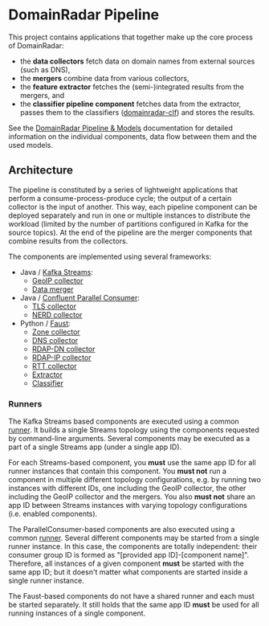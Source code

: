 # DomainRadar Pipeline

This project contains applications that together make up the core process of DomainRadar:
- the **data collectors** fetch data on domain names from external sources (such as DNS),
- the **mergers** combine data from various collectors,
- the **feature extractor** fetches the (semi-)integrated results from the mergers, and
- the **classifier pipeline component** fetches data from the extractor, passes them to the classifiers ([domainradar-clf](https://github.com/nesfit/domainradar-clf)) and stores the results.

See the [DomainRadar Pipeline & Models](https://github.com/nesfit/domainradar/blob/main/docs/pipeline_and_models.md) documentation for detailed information on the individual components, data flow between them and the used models.

## Architecture

The pipeline is constituted by a series of lightweight applications that perform a consume-process-produce cycle; the output of a certain collector is the input of another. This way, each pipeline component can be deployed separately and run in one or multiple instances to distribute the workload (limited by the number of partitions configured in Kafka for the source topics). At the end of the pipeline are the merger components that combine results from the collectors.

The components are implemented using several frameworks:

- Java / [Kafka Streams](https://kafka.apache.org/documentation/streams/):
    - [GeoIP collector](java_pipeline/streams-components/src/main/java/cz/vut/fit/domainradar/streams/collectors/GeoIPCollector.java)
    - [Data merger](java_pipeline/streams-components/src/main/java/cz/vut/fit/domainradar/streams/mergers/CollectedDataMergerComponent.java)
- Java / [Confluent Parallel Consumer](https://github.com/confluentinc/parallel-consumer):
    - [TLS collector](java_pipeline/standalone-collectors/src/main/java/cz/vut/fit/domainradar/standalone/collectors/TLSCollector.java)
    - [NERD collector](java_pipeline/standalone-collectors/src/main/java/cz/vut/fit/domainradar/standalone/collectors/NERDCollector.java)
- Python / [Faust](https://faust-streaming.github.io/faust/):
    - [Zone collector](python_pipeline/collector/collectors/zone/zone.py)
    - [DNS collector](python_pipeline/collector/collectors/dns/dnscol.py)
    - [RDAP-DN collector](python_pipeline/collector/collectors/rdap_dn/rdap_dn.py)
    - [RDAP-IP collector](python_pipeline/collector/collectors/rdap_ip/rdap_ip.py)
    - [RTT collector](python_pipeline/collector/collectors/rtt/rtt.py)
    - [Extractor](python_pipeline/extractor/extractor)
    - [Classifier](python_pipeline/classifier/classifier_unit/app.py)

### Runners

The Kafka Streams based components are executed using a common [runner](java_pipeline/streams-components/src/main/java/cz/vut/fit/domainradar/streams/StreamsPipelineRunner.java). It builds a single Streams topology using the components requested by command-line arguments. Several components may be executed as a part of a single Streams app (under a single app ID). 

For each Streams-based component, you **must** use the same app ID for all runner instances that contain this component. You **must not** run a component in multiple different topology configurations, e.g. by running two instances with different IDs, one including the GeoIP collector, the other including the GeoIP collector and the mergers. You also **must not** share an app ID between Streams instances with varying topology configurations (i.e. enabled components). 

The ParallelConsumer-based components are also executed using a common [runner](java_pipeline/standalone-collectors/src/main/java/cz/vut/fit/domainradar/standalone/StandaloneCollectorRunner.java). Several different components may be started from a single runner instance. In this case, the components are totally independent: their consumer group ID is formed as "[provided app ID]-[component name]". Therefore, all instances of a given component **must** be started with the same app ID; but it doesn't matter what components are started inside a single runner instance.

The Faust-based components do not have a shared runner and each must be started separately. It still holds that the same app ID **must** be used for all running instances of a single component.
